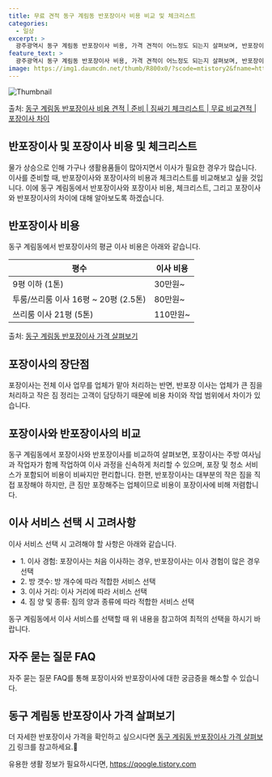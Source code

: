 ```yaml
---
title: 무료 견적 동구 계림동 반포장이사 비용 비교 및 체크리스트
categories:
  - 일상
excerpt: >
  광주광역시 동구 계림동 반포장이사 비용, 가격 견적이 어느정도 되는지 살펴보며, 반포장이사를 준비함에 있어 짐싸기 준비 체크리스트가 무엇인지 보겠습니다. 마지막으로 포장이사와 차이점을 통해 무료 비교견적으로 어떤 것이 더 합리적인 선택인지 공유 드립니다.동구 계림동 포장이사 견적 샘플 보기 👈 클릭동구 계림동 포장이사 가격 살펴보기 👈 클릭동구 계림동 반포장이사 평균 이사 비용평수동구 계림동 평균 이사 비용원룸 이사9평 이하 (1톤)30만원~투룸/쓰리룸 이사16평 ~ 20평 (2.5톤)80만원~쓰리룸 이사21평 (5톤) ~110만원~우리집 무료 이사견적 받기 👈 클릭포장 vs 반포장: 가장 큰 차이점포장 이사는 전체 이사 업무를 업체가 맡아 처리하는 반면, 반포장 이사는 업체가 큰 짐을 처리하고 작..
feature_text: >
  광주광역시 동구 계림동 반포장이사 비용, 가격 견적이 어느정도 되는지 살펴보며, 반포장이사를 준비함에 있어 짐싸기 준비 체크리스트가 무엇인지 보겠습니다. 마지막으로 포장이사와 차이점을 통해 무료 비교견적으로 어떤 것이 더 합리적인 선택인지 공유 드립니다.동구 계림동 포장이사 견적 샘플 보기 👈 클릭동구 계림동 포장이사 가격 살펴보기 👈 클릭동구 계림동 반포장이사 평균 이사 비용평수동구 계림동 평균 이사 비용원룸 이사9평 이하 (1톤)30만원~투룸/쓰리룸 이사16평 ~ 20평 (2.5톤)80만원~쓰리룸 이사21평 (5톤) ~110만원~우리집 무료 이사견적 받기 👈 클릭포장 vs 반포장: 가장 큰 차이점포장 이사는 전체 이사 업무를 업체가 맡아 처리하는 반면, 반포장 이사는 업체가 큰 짐을 처리하고 작..
image: https://img1.daumcdn.net/thumb/R800x0/?scode=mtistory2&fname=https%3A%2F%2Fblog.kakaocdn.net%2Fdn%2FsZFy2%2FbtsHefHrye3%2FVfrSP3BULJehBy5aAyAR60%2Fimg.webp
---
```


![Thumbnail](https://img1.daumcdn.net/thumb/R800x0/?scode=mtistory2&fname=https%3A%2F%2Fblog.kakaocdn.net%2Fdn%2FsZFy2%2FbtsHefHrye3%2FVfrSP3BULJehBy5aAyAR60%2Fimg.webp)

<p>출처: <a href="https://qoogle.tistory.com/9529" rel="dofollow">동구 계림동 반포장이사 비용 견적 | 준비 | 짐싸기 체크리스트 | 무료 비교견적 | 포장이사 차이</a> </p>

## 반포장이사 및 포장이사 비용 및 체크리스트

물가 상승으로 인해 가구나 생활용품들이 많아지면서 이사가 필요한 경우가 많습니다. 이사를 준비할 때, 반포장이사와 포장이사의 비용과
체크리스트를 비교해보고 싶을 것입니다. 이에 동구 계림동에서 반포장이사와 포장이사 비용, 체크리스트, 그리고 포장이사와 반포장이사의 차이에
대해 알아보도록 하겠습니다.

## 반포장이사 비용

동구 계림동에서 반포장이사의 평균 이사 비용은 아래와 같습니다.

**평수** | **이사 비용**  
---|---  
9평 이하 (1톤) | 30만원~  
투룸/쓰리룸 이사 16평 ~ 20평 (2.5톤) | 80만원~  
쓰리룸 이사 21평 (5톤) | 110만원~  
  
출처: [동구 계림동 반포장이사 가격 살펴보기](https://www.example.com)

## 포장이사의 장단점

포장이사는 전체 이사 업무를 업체가 맡아 처리하는 반면, 반포장 이사는 업체가 큰 짐을 처리하고 작은 짐 정리는 고객이 담당하기 때문에 비용
차이와 작업 범위에서 차이가 있습니다.

## 포장이사와 반포장이사의 비교

동구 계림동에서 포장이사와 반포장이사를 비교하여 살펴보면, 포장이사는 주방 여사님과 작업자가 함께 작업하여 이사 과정을 신속하게 처리할 수
있으며, 포장 및 청소 서비스가 포함되어 비용이 비싸지만 편리합니다. 한편, 반포장이사는 대부분의 작은 짐을 직접 포장해야 하지만, 큰 짐만
포장해주는 업체이므로 비용이 포장이사에 비해 저렴합니다.

## 이사 서비스 선택 시 고려사항

이사 서비스 선택 시 고려해야 할 사항은 아래와 같습니다.

  * 1\. 이사 경험: 포장이사는 처음 이사하는 경우, 반포장이사는 이사 경험이 많은 경우 선택
  * 2\. 방 갯수: 방 개수에 따라 적합한 서비스 선택
  * 3\. 이사 거리: 이사 거리에 따라 서비스 선택
  * 4\. 짐 양 및 종류: 짐의 양과 종류에 따라 적합한 서비스 선택

동구 계림동에서 이사 서비스를 선택할 때 위 내용을 참고하여 최적의 선택을 하시기 바랍니다.

## 자주 묻는 질문 FAQ

자주 묻는 질문 FAQ를 통해 포장이사와 반포장이사에 대한 궁금증을 해소할 수 있습니다.

## 동구 계림동 반포장이사 가격 살펴보기

더 자세한 반포장이사 가격을 확인하고 싶으시다면 [동구 계림동 반포장이사 가격 살펴보기](https://www.example.com) 링크를
참고하세요.

 

유용한 생활 정보가 필요하시다면, <a href="https://qoogle.tistory.com" rel="dofollow">https://qoogle.tistory.com</a>


